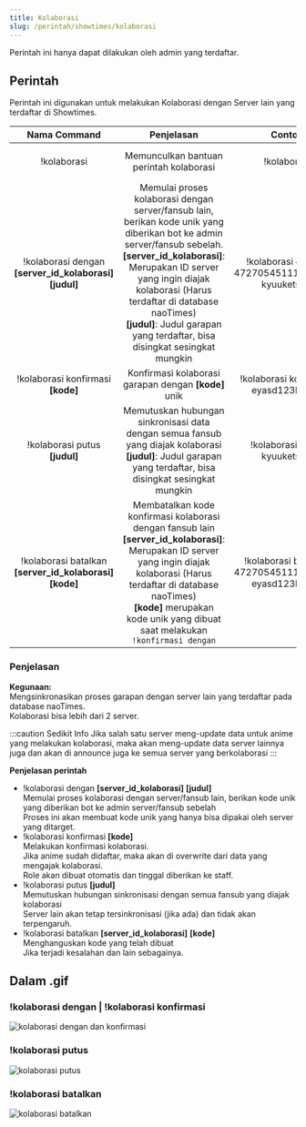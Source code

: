 ```yaml
---
title: Kolaborasi
slug: /perintah/showtimes/kolaborasi
---
```


Perintah ini hanya dapat dilakukan oleh admin yang terdaftar.

## Perintah

Perintah ini digunakan untuk melakukan Kolaborasi dengan Server lain yang terdaftar di Showtimes.

| Nama Command | Penjelasan |  Contoh  | Alias |
|:------------:|:----------:|:--------:|:-----:|
| !kolaborasi | Memunculkan bantuan perintah kolaborasi | !kolaborasi | !joint<br />!join<br />!koleb |
| !kolaborasi dengan **[server_id_kolaborasi]** **[judul]** | Memulai proses kolaborasi dengan server/fansub lain, berikan kode unik yang diberikan bot ke admin server/fansub sebelah.<br />**[server_id_kolaborasi]**: Merupakan ID server yang ingin diajak kolaborasi (Harus terdaftar di database naoTimes)<br />**[judul]**: Judul garapan yang terdaftar, bisa disingkat sesingkat mungkin | !kolaborasi dengan 472705451117641729 kyuuketsuki | - |
| !kolaborasi konfirmasi **[kode]** | Konfirmasi kolaborasi garapan dengan **[kode]** unik | !kolaborasi konfirmasi eyasd123hnbbq | - |
| !kolaborasi putus **[judul]** | Memutuskan hubungan sinkronisasi data dengan semua fansub yang diajak kolaborasi<br />**[judul]**: Judul garapan yang terdaftar, bisa disingkat sesingkat mungkin | !kolaborasi putus kyuuketsuki | - |
| !kolaborasi batalkan **[server_id_kolaborasi]** **[kode]** | Membatalkan kode konfirmasi kolaborasi dengan fansub lain<br />**[server_id_kolaborasi]**: Merupakan ID server yang ingin diajak kolaborasi (Harus terdaftar di database naoTimes)<br />**[kode]** merupakan kode unik yang dibuat saat melakukan `!konfirmasi dengan` | !kolaborasi batalkan 472705451117641729 eyasd123hnbbq | - |

### Penjelasan
**Kegunaan:**<br />
Mengsinkronasikan proses garapan dengan server lain yang terdaftar pada database naoTimes.<br />
Kolaborasi bisa lebih dari 2 server.

:::caution Sedikit Info
Jika salah satu server meng-update data untuk anime yang melakukan kolaborasi, maka akan meng-update data server lainnya juga dan akan di announce juga ke semua server yang berkolaborasi
:::

**Penjelasan perintah**<br />
- !kolaborasi dengan **[server_id_kolaborasi]** **[judul]**<br />
Memulai proses kolaborasi dengan server/fansub lain, berikan kode unik yang diberikan bot ke admin server/fansub sebelah<br />
Proses ini akan membuat kode unik yang hanya bisa dipakai oleh server yang ditarget.
- !kolaborasi konfirmasi **[kode]**<br />
Melakukan konfirmasi kolaborasi.<br />
Jika anime sudah didaftar, maka akan di overwrite dari data yang mengajak kolaborasi.<br />
Role akan dibuat otomatis dan tinggal diberikan ke staff.
- !kolaborasi putus **[judul]**<br />
Memutuskan hubungan sinkronisasi dengan semua fansub yang diajak kolaborasi<br />
Server lain akan tetap tersinkronisasi (jika ada) dan tidak akan terpengaruh.
- !kolaborasi batalkan **[server_id_kolaborasi]** **[kode]**<br />
Menghanguskan kode yang telah dibuat<br />
Jika terjadi kesalahan dan lain sebagainya.

## Dalam .gif

### !kolaborasi dengan | !kolaborasi konfirmasi
![kolaborasi dengan dan konfirmasi](https://p.ihateani.me/bkmjftha.gif)

### !kolaborasi putus
![kolaborasi putus](https://p.ihateani.me/xihrjfbw.gif)

### !kolaborasi batalkan
![kolaborasi batalkan](https://p.ihateani.me/vxxwzefe.gif)